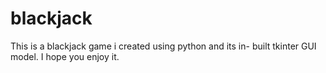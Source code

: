 # blackjack
This is a blackjack game i created using python and its in- built tkinter GUI model. I hope you enjoy it.
